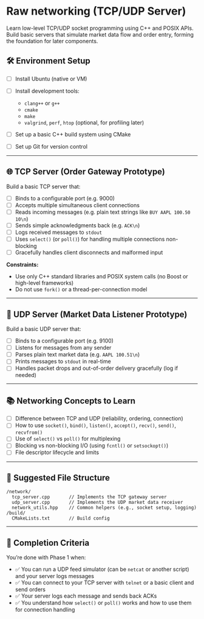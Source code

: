 # Raw networking (TCP/UDP Server)

Learn low-level TCP/UDP socket programming using C++ and POSIX APIs. Build basic servers that simulate market data flow and order entry, forming the foundation for later components.

## 🛠️ **Environment Setup**

- [ ] Install Ubuntu (native or VM)
- [ ] Install development tools:

  - `clang++` or `g++`
  - `cmake`
  - `make`
  - `valgrind`, `perf`, `htop` (optional, for profiling later)

- [ ] Set up a basic C++ build system using CMake
- [ ] Set up Git for version control

---

## 🌐 **TCP Server (Order Gateway Prototype)**

Build a basic TCP server that:

- [ ] Binds to a configurable port (e.g. 9000)
- [ ] Accepts multiple simultaneous client connections
- [ ] Reads incoming messages (e.g. plain text strings like `BUY AAPL 100.50 10\n`)
- [ ] Sends simple acknowledgments back (e.g. `ACK\n`)
- [ ] Logs received messages to `stdout`
- [ ] Uses `select()` (or `poll()`) for handling multiple connections non-blocking
- [ ] Gracefully handles client disconnects and malformed input

**Constraints:**

- Use only C++ standard libraries and POSIX system calls (no Boost or high-level frameworks)
- Do not use `fork()` or a thread-per-connection model

---

## 📡 **UDP Server (Market Data Listener Prototype)**

Build a basic UDP server that:

- [ ] Binds to a configurable port (e.g. 9100)
- [ ] Listens for messages from any sender
- [ ] Parses plain text market data (e.g. `AAPL 100.51\n`)
- [ ] Prints messages to `stdout` in real-time
- [ ] Handles packet drops and out-of-order delivery gracefully (log if needed)

---

## 📚 **Networking Concepts to Learn**

- [ ] Difference between TCP and UDP (reliability, ordering, connection)
- [ ] How to use `socket()`, `bind()`, `listen()`, `accept()`, `recv()`, `send()`, `recvfrom()`
- [ ] Use of `select()` vs `poll()` for multiplexing
- [ ] Blocking vs non-blocking I/O (using `fcntl()` or `setsockopt()`)
- [ ] File descriptor lifecycle and limits

---

## 📁 **Suggested File Structure**

```
/network/
  tcp_server.cpp       // Implements the TCP gateway server
  udp_server.cpp       // Implements the UDP market data receiver
  network_utils.hpp    // Common helpers (e.g., socket setup, logging)
/build/
  CMakeLists.txt       // Build config
```

---

## 🧪 **Completion Criteria**

You’re done with Phase 1 when:

- ✅ You can run a UDP feed simulator (can be `netcat` or another script) and your server logs messages
- ✅ You can connect to your TCP server with `telnet` or a basic client and send orders
- ✅ Your server logs each message and sends back ACKs
- ✅ You understand how `select()` or `poll()` works and how to use them for connection handling
